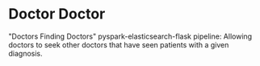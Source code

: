 # Doctor Doctor
"Doctors Finding Doctors" pyspark-elasticsearch-flask pipeline:
Allowing doctors to seek other doctors that have seen patients with a given diagnosis. 

